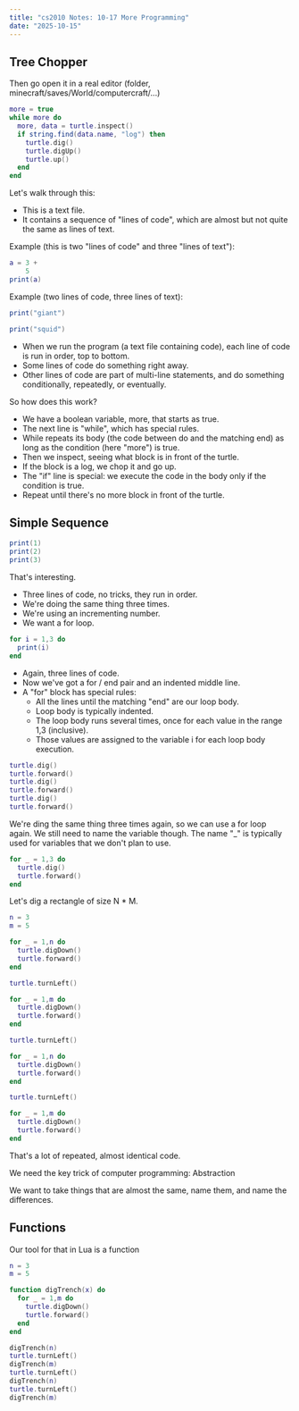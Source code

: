 ```yaml
---
title: "cs2010 Notes: 10-17 More Programming"
date: "2025-10-15"
---
```


## Tree Chopper

Then go open it in a real editor (folder,
minecraft/saves/World/computercraft/...)

```lua
more = true
while more do
  more, data = turtle.inspect()
  if string.find(data.name, "log") then
    turtle.dig()
    turtle.digUp()
    turtle.up()
  end
end
```

Let's walk through this:

- This is a text file.
- It contains a sequence of "lines of code", which are almost but not quite
  the same as lines of text.

Example (this is two "lines of code" and three "lines of text"):

```lua
a = 3 +
    5
print(a)
```

Example (two lines of code, three lines of text):

```lua
print("giant")

print("squid")
```

- When we run the program (a text file containing code), each
  line of code is run in order, top to bottom.
- Some lines of code do something right away.
- Other lines of code are part of multi-line statements, and
  do something conditionally, repeatedly, or eventually.

So how does this work?

- We have a boolean variable, more, that starts as true.
- The next line is "while", which has special rules.
- While repeats its body (the code between do and the matching end)
  as long as the condition (here "more") is true.
- Then we inspect, seeing what block is in front of the turtle.
- If the block is a log, we chop it and go up.
- The "if" line is special: we execute the code in the body only
  if the condition is true.
- Repeat until there's no more block in front of the turtle.

## Simple Sequence

```lua
print(1)
print(2)
print(3)
```

That's interesting.

- Three lines of code, no tricks, they run in order.
- We're doing the same thing three times.
- We're using an incrementing number.
- We want a for loop.

```lua
for i = 1,3 do
  print(i)
end
```

- Again, three lines of code.
- Now we've got a for / end pair and an indented middle line.
- A "for" block has special rules:
  - All the lines until the matching "end" are our loop body.
  - Loop body is typically indented.
  - The loop body runs several times, once for each value in the
    range 1,3 (inclusive).
  - Those values are assigned to the variable i for each loop body
    execution.

```lua
turtle.dig()
turtle.forward()
turtle.dig()
turtle.forward()
turtle.dig()
turtle.forward()
```

We're ding the same thing three times again, so we can use a for loop again. We
still need to name the variable though. The name "_" is typically used for
variables that we don't plan to use.

```lua
for _ = 1,3 do
  turtle.dig()
  turtle.forward()
end
```

Let's dig a rectangle of size N * M.

```lua
n = 3
m = 5

for _ = 1,n do
  turtle.digDown()
  turtle.forward()
end

turtle.turnLeft()

for _ = 1,m do
  turtle.digDown()
  turtle.forward()
end

turtle.turnLeft()

for _ = 1,n do
  turtle.digDown()
  turtle.forward()
end

turtle.turnLeft()

for _ = 1,m do
  turtle.digDown()
  turtle.forward()
end
```

That's a lot of repeated, almost identical code.

We need the key trick of computer programming: Abstraction

We want to take things that are almost the same, name them,
and name the differences.

## Functions

Our tool for that in Lua is a function

```lua
n = 3
m = 5

function digTrench(x) do
  for _ = 1,m do
    turtle.digDown()
    turtle.forward()
  end
end

digTrench(n)
turtle.turnLeft()
digTrench(m)
turtle.turnLeft()
digTrench(n)
turtle.turnLeft()
digTrench(m)
```
